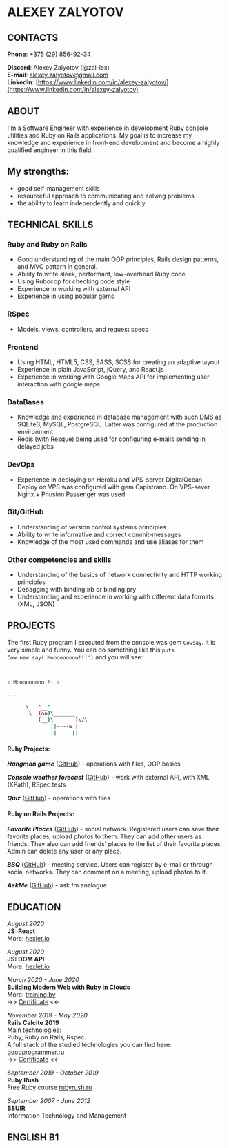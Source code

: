 # ALEXEY ZALYOTOV

## CONTACTS

**Phone**: +375 (29) 856-92-34

**Discord**: Alexey Zalyotov (@zal-lex)  
**E-mail**: [alexey.zalyotov@gmail.com](alexey.zalyotov@gmail.com)  
**LinkedIn**: [https://www.linkedin.com/in/alexey-zalyotov/](https://www.linkedin.com/in/alexey-zalyotov)

## ABOUT

I'm a Software Engineer with experience in development Ruby console utilities and Ruby on Rails applications. My goal is to increase my knowledge and experience in front-end development and become a highly qualified engineer in this field.

## My strengths:

- good self-management skills
- resourceful approach to communicating and solving problems
- the ability to learn independently and quickly

## TECHNICAL SKILLS

### Ruby and Ruby on Rails

- Good understanding of the main OOP principles, Rails design patterns, and MVC pattern in general.
- Ability to write sleek, performant, low-overhead Ruby code
- Using Rubocop for checking code style
- Experience in working with external API
- Experience in using popular gems

### RSpec

- Models, views, controllers, and request specs

### Frontend

- Using HTML, HTML5, CSS, SASS, SCSS for creating an adaptive layout
- Experience in plain JavaScript, jQuery, and React.js
- Experience in working with Google Maps API for implementing user interaction with google maps

### DataBases

- Knowledge and experience in database management with such DMS as SQLite3, MySQL, PostgreSQL. Latter was configured at the production environment
- Redis (with Resque) being used for configuring e-mails sending in delayed jobs

### DevOps

- Experience in deploying on Heroku and VPS-server DigitalOcean. Deploy on VPS was configured with gem Capistrano. On VPS-sever Nginx + Phusion Passenger was used

### Git/GitHub

- Understanding of version control systems principles
- Ability to write informative and correct commit-messages
- Knowledge of the most used commands and use aliases for them

### Other competencies and skills

- Understanding of the basics of network connectivity and HTTP working principles
- Debagging with binding.irb or binding.pry
- Understanding and experience in working with different data formats (XML, JSON)

## PROJECTS

The first Ruby program I executed from the console was gem `Cowsay`. It is very simple and funny. You can do something like this `puts Cow.new.say('Mooooooooo!!!')` and you will see:

```sh
---

< Mooooooooo!!! >

---

      \   ^__^
       \  (oo)\_______
          (__)\       )\/\
              ||----w |
              ||     ||
```

#### Ruby Projects:

_**Hangman game**_ ([GitHub](https://github.com/zal-lex/hangman)) - operations with files, OOP basics

_**Console weather forecast**_ ([GitHub](https://github.com/zal-lex/meteoservice)) - work with external API, with XML (XPath), RSpec tests

_**Quiz**_ ([GitHub](https://github.com/zal-lex/quiz)) - operations with files

#### Ruby on Rails Projects:

_**Favorite Places**_ ([GitHub](https://github.com/zal-lex/my-places)) - social network. Registered users can save their favorite places, upload photos to them. They can add other users as friends. They also can add friends' places to the list of their favorite places. Admin can delete any user or any place.

_**BBQ**_ ([GitHub](https://github.com/zal-lex/bbq)) - meeting service. Users can register by e-mail or through social networks. They can comment on a meeting, upload photos to it.

_**AskMe**_ ([GitHub](https://github.com/zal-lex/askme)) - ask.fm analogue

## EDUCATION

_August 2020_  
**JS: React**  
More: [hexlet.io](https://ru.hexlet.io/courses/js-react)

_August 2020_  
**JS: DOM API**  
More: [hexlet.io](https://ru.hexlet.io/courses/js-dom)

_March 2020 - June 2020_  
**Building Modern Web with Ruby in Clouds**  
More: [training.by](https://training.by/#!/Training/2433?lang=ru)  
->> [Certificate](https://drive.google.com/file/d/1Avp2HmFZk1F9CFLu9iVRlAXtxx_qhvay/view) <<-

_November 2019 - May 2020_  
**Rails Calcite 2019**  
Main technologies:  
Ruby, Ruby on Rails, Rspec.  
A full stack of the studied technologies you can find here: [goodprogrammer.ru](https://goodprogrammer.ru/rails#program)  
->> [Certificate](https://goodprogrammer.ru/certificates/272c6d720d0166363984) <<-

_September 2019 - October 2019_  
**Ruby Rush**  
Free Ruby course [rubyrush.ru](https://rubyrush.ru/)

_September 2007 - June 2012_  
**BSUIR**  
Information Technology and Management

## ENGLISH B1

